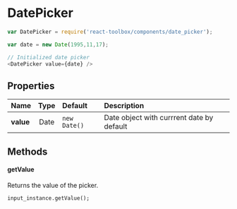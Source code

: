 # DatePicker

```javascript
var DatePicker = require('react-toolbox/components/date_picker');

var date = new Date(1995,11,17);

// Initialized date picker
<DatePicker value={date} />
```

## Properties

| Name          | Type    | Default         | Description|
| ------------- |:-------:|:--------------- |:---------- |
| **value**     | Date    | `new Date()`    | Date object with currrent date by default |

## Methods

#### getValue
Returns the value of the picker.

```
input_instance.getValue();
```
